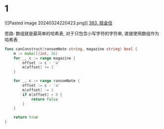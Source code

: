 # 1
![[Pasted image 20240324220423.png]]
[383. 赎金信](https://leetcode.cn/problems/ransom-note/)

思路: 数组就是最简单的哈希表, 对于只包含小写字符的字符串, 直接使用数组作为哈希表

```go
func canConstruct(ransomNote string, magazine string) bool {
	m := make([]int, 26)
	for _, c := range magazine {
		offset := c - 'a'
		m[offset] += 1
	}

	for _, c := range ransomNote {
		offset := c - 'a'
		m[offset] -= 1
		if m[offset] < 0 {
			return false
		}
	}

	return true
}
```
